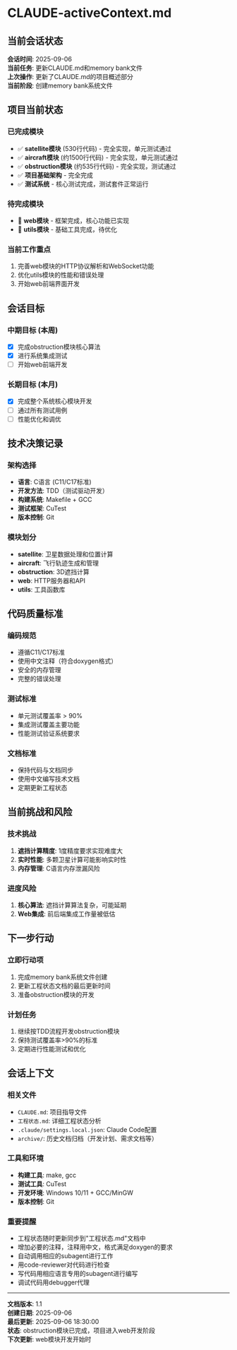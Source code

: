 # CLAUDE-activeContext.md

## 当前会话状态

**会话时间**: 2025-09-06  
**当前任务**: 更新CLAUDE.md和memory bank文件  
**上次操作**: 更新了CLAUDE.md的项目概述部分  
**当前阶段**: 创建memory bank系统文件  

## 项目当前状态

### 已完成模块
- ✅ **satellite模块** (530行代码) - 完全实现，单元测试通过
- ✅ **aircraft模块** (约1500行代码) - 完全实现，单元测试通过
- ✅ **obstruction模块** (约535行代码) - 完全实现，测试通过
- ✅ **项目基础架构** - 完全完成
- ✅ **测试系统** - 核心测试完成，测试套件正常运行

### 待完成模块
- 🔄 **web模块** - 框架完成，核心功能已实现
- 🔄 **utils模块** - 基础工具完成，待优化

### 当前工作重点
1. 完善web模块的HTTP协议解析和WebSocket功能
2. 优化utils模块的性能和错误处理
3. 开始web前端界面开发

## 会话目标

### 中期目标 (本周)
- [x] 完成obstruction模块核心算法
- [x] 进行系统集成测试
- [ ] 开始web前端开发

### 长期目标 (本月)
- [x] 完成整个系统核心模块开发
- [ ] 通过所有测试用例
- [ ] 性能优化和调优

## 技术决策记录

### 架构选择
- **语言**: C语言 (C11/C17标准)
- **开发方法**: TDD（测试驱动开发）
- **构建系统**: Makefile + GCC
- **测试框架**: CuTest
- **版本控制**: Git

### 模块划分
- **satellite**: 卫星数据处理和位置计算
- **aircraft**: 飞行轨迹生成和管理
- **obstruction**: 3D遮挡计算
- **web**: HTTP服务器和API
- **utils**: 工具函数库

## 代码质量标准

### 编码规范
- 遵循C11/C17标准
- 使用中文注释（符合doxygen格式）
- 安全的内存管理
- 完整的错误处理

### 测试标准
- 单元测试覆盖率 > 90%
- 集成测试覆盖主要功能
- 性能测试验证系统要求

### 文档标准
- 保持代码与文档同步
- 使用中文编写技术文档
- 定期更新工程状态

## 当前挑战和风险

### 技术挑战
1. **遮挡计算精度**: 1度精度要求实现难度大
2. **实时性能**: 多颗卫星计算可能影响实时性
3. **内存管理**: C语言内存泄漏风险

### 进度风险
1. **核心算法**: 遮挡计算算法复杂，可能延期
2. **Web集成**: 前后端集成工作量被低估

## 下一步行动

### 立即行动项
1. 完成memory bank系统文件创建
2. 更新工程状态文档的最后更新时间
3. 准备obstruction模块的开发

### 计划任务
1. 继续按TDD流程开发obstruction模块
2. 保持测试覆盖率>90%的标准
3. 定期进行性能测试和优化

## 会话上下文

### 相关文件
- `CLAUDE.md`: 项目指导文件
- `工程状态.md`: 详细工程状态分析
- `.claude/settings.local.json`: Claude Code配置
- `archive/`: 历史文档归档（开发计划、需求文档等）

### 工具和环境
- **构建工具**: make, gcc
- **测试工具**: CuTest
- **开发环境**: Windows 10/11 + GCC/MinGW
- **版本控制**: Git

### 重要提醒
- 工程状态随时更新同步到"工程状态.md"文档中
- 增加必要的注释，注释用中文，格式满足doxygen的要求
- 自动调用相应的subagent进行工作
- 用code-reviewer对代码进行检查
- 写代码用相应语言专用的subagent进行编写
- 调试代码用debugger代理

---

**文档版本**: 1.1  
**创建日期**: 2025-09-06  
**最后更新**: 2025-09-06 18:30:00  
**状态**: obstruction模块已完成，项目进入web开发阶段  
**下次更新**: web模块开发开始时